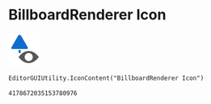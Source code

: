 # BillboardRenderer Icon
![](/img/BillboardRenderer%20Icon.png)

``` CSharp
EditorGUIUtility.IconContent("BillboardRenderer Icon")
```
```
4178672035153780976
```
